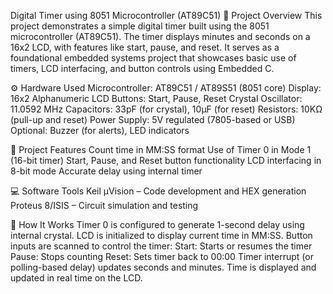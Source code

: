 Digital Timer using 8051 Microcontroller (AT89C51)
🔧 Project Overview
This project demonstrates a simple digital timer built using the 8051 microcontroller (AT89C51). 
The timer displays minutes and seconds on a 16x2 LCD, with features like start, pause, and reset. 
It serves as a foundational embedded systems project that showcases basic use of timers, LCD interfacing, and button controls using Embedded C.

⚙️ Hardware Used
Microcontroller: AT89C51 / AT89S51 (8051 core)
Display: 16x2 Alphanumeric LCD
Buttons: Start, Pause, Reset
Crystal Oscillator: 11.0592 MHz
Capacitors: 33pF (for crystal), 10µF (for reset)
Resistors: 10KΩ (pull-up and reset)
Power Supply: 5V regulated (7805-based or USB)
Optional: Buzzer (for alerts), LED indicators

🧠 Project Features
Count time in MM:SS format
Use of Timer 0 in Mode 1 (16-bit timer)
Start, Pause, and Reset button functionality
LCD interfacing in 8-bit mode
Accurate delay using internal timer

💻 Software Tools
Keil µVision – Code development and HEX generation
Proteus 8/ISIS – Circuit simulation and testing

🧾 How It Works
Timer 0 is configured to generate 1-second delay using internal crystal.
LCD is initialized to display current time in MM:SS.
Button inputs are scanned to control the timer:
Start: Starts or resumes the timer
Pause: Stops counting
Reset: Sets timer back to 00:00
Timer interrupt (or polling-based delay) updates seconds and minutes.
Time is displayed and updated in real time on the LCD.
